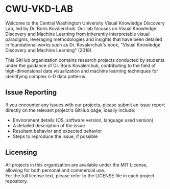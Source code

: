 # CWU-VKD-LAB

Welcome to the Central Washington University Visual Knowledge Discovery Lab, led by Dr. Boris Kovalerchuk. Our lab focuses on Visual Knowledge Discovery and Machine Learning from inherently interpretable visual paradigms, leveraging methodologies and insights that have been detailed in foundational works such as Dr. Kovalerchuk's book, "Visual Knowledge Discovery and Machine Learning" (2018).  

This GitHub organization contains research projects conducted by students under the guidance of Dr. Boris Kovalerchuk, contributing to the field of high-dimensional data visualization and machine learning techniques for identifying complex n-D data patterns.  

## Issue Reporting

If you encounter any issues with our projects, please submit an issue report directly on the relevant project's GitHub page, ideally include:

- Environment details (OS, software version, language used version)
- A detailed description of the issue
- Resultant behavior and expected behavior
- Steps to reproduce the issue, if possible

## Licensing

All projects in this organization are available under the MIT License, allowing for both personal and commercial use.  
For the full license text, please refer to the LICENSE file in each project repository.

